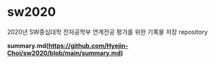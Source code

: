 # sw2020
2020년 SW중심대학 전자공학부 연계전공 평가를 위한 기록물 저장 repository

**summary.md(https://github.com/Hyejin-Choi/sw2020/blob/main/summary.md)**



